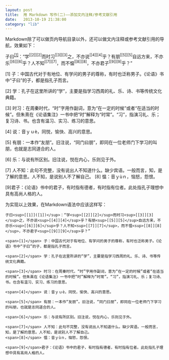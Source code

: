 ```yaml
---
layout: post
title:  用 Markdown 写作(二)——添加文内注释/参考文献引用
date:   2013-10-19 21:38:00
category: "lib"
---
```


<span id="tagline">
Markdown除了可以做页内导航目录以外，还可以做文内注释或参考文献引用的导航，效果如下：
</span>

子曰<sup>[[1]]([1])</sup>：“学<sup>[[2]][2]</sup>而时习<sup>[[3]][3]</sup>之，不亦说<sup>[[4]][4]</sup>乎？有朋<sup>[[5]][5]</sup>自远方来，不亦乐<sup>[[6]][6]</sup>乎？人不知<sup>[[7]][7]</sup>，而不愠<sup>[[8]][8]</sup>，不亦君子<sup>[[9]][9]</sup>乎？”

<span>[1]</span> 子：中国古代对于有地位、有学问的男子的尊称，有时也泛称男子。《论语》书中“子曰”的子，都是指孔子而言。

<span>[2]</span> 学：孔子在这里所讲的“学”，主要是指学习西周的礼、乐、诗、书等传统文化典籍。

<span>[3]</span> 时习：在周秦时代，“时”字用作副词，意为“在一定的时候”或者“在适当的时候”。但朱熹在《论语集注》一书中把“时”解释为“时常”。“习”，指演习礼、乐；复习诗、书。也含有温习、实习、练习的意思。

<span>[4]</span> 说：音ｙｕè，同悦，愉快、高兴的意思。
 
<span>[5]</span> 有朋：一本作“友朋”。旧注说，“同门曰朋”，即同在一位老师门下学习的叫朋，也就是志同道合的人。

<span>[6]</span> 乐：与说有所区别。旧注说，悦在内心，乐则见于外。 

<span>[7]</span> 人不知：此句不完整，没有说出人不知道什么。缺少宾语。一般而言，知，是了解的意思。人不知，是说别人不了解自己。
<span>[8]</span> 愠：音ｙùｎ，恼怒，怨恨。
 
<span>[9]</span>君子：《论语》书中的君子，有时指有德者，有时指有位者。此处指孔子理想中具有高尚人格的人。

为实现以上效果，在Markdown语法中应该这样写：

    子曰<sup>[[1]]([1])</sup>：“学<sup>[[2]][2]</sup>而时习<sup>[[3]][3]</sup>之，不亦说<sup>[[4]][4]</sup>乎？有朋<sup>[[5]][5]</sup>自远方来，不亦乐<sup>[[6]][6]</sup>乎？人不知<sup>[[7]][7]</sup>，而不愠<sup>[[8]][8]</sup>，不亦君子<sup>[[9]][9]</sup>乎？”
    
    <span>[1]</span> 子：中国古代对于有地位、有学问的男子的尊称，有时也泛称男子。《论语》书中“子曰”的子，都是指孔子而言。
    
    <span>[2]</span> 学：孔子在这里所讲的“学”，主要是指学习西周的礼、乐、诗、书等传统文化典籍。
    
    <span>[3]</span> 时习：在周秦时代，“时”字用作副词，意为“在一定的时候”或者“在适当的时候”。但朱熹在《论语集注》一书中把“时”解释为“时常”。“习”，指演习礼、乐；复习诗、书。也含有温习、实习、练习的意思。
    
    <span>[4]</span> 说：音ｙｕè，同悦，愉快、高兴的意思。
     
    <span>[5]</span> 有朋：一本作“友朋”。旧注说，“同门曰朋”，即同在一位老师门下学习的叫朋，也就是志同道合的人。
    
    <span>[6]</span> 乐：与说有所区别。旧注说，悦在内心，乐则见于外。 
    
    <span>[7]</span> 人不知：此句不完整，没有说出人不知道什么。缺少宾语。一般而言，知，是了解的意思。人不知，是说别人不了解自己。
    <span>[8]</span> 愠：音ｙùｎ，恼怒，怨恨。
     
    <span>[9]</span>君子：《论语》书中的君子，有时指有德者，有时指有位者。此处指孔子理想中具有高尚人格的人。
